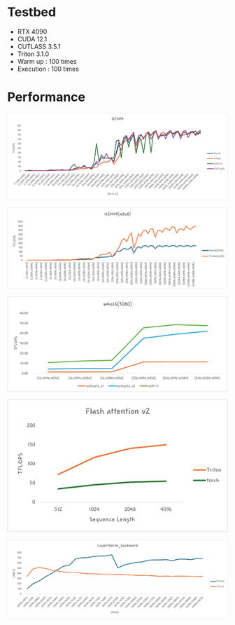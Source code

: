 # Testbed
- RTX 4090
- CUDA 12.1
- CUTLASS 3.5.1
- Triton 3.1.0
- Warm up : 100 times
- Execution : 100 times


# Performance

<p align="center"><img src=benchmark/gemm.png></p>

<p align="center"><img src=benchmark/w8a8.png></p>

<p align="center"><img src=benchmark/w4a16.png></p>

<p align="center"><img src=benchmark/fa2.png></p>

<p align="center"><img src=benchmark/layernorm_backward.png></p>
